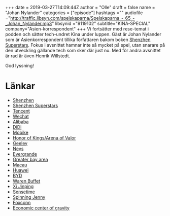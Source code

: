+++
date = 2019-03-27T14:09:44Z
author = "Olle"
draft = false
name = "Johan Nylander"
categories = ["episode"]
hashtags =""
audiofile ="http://traffic.libsyn.com/spelskaparna/Spelskaparna_-_65_-_Johan_Nylander.mp3"
libsynid ="9119102"
subtitle="KINA-SPECIAL"
company="Asien-korrespondent"
+++ 
Vi fortsätter med rese-temat i podden och sätter tech-undret Kina under luppen. Gäst är Johan Nylander som är Asienkorrespondent tillika författaren bakom boken [Shenzhen Superstars](https://www.amazon.com/Shenzhen-Superstars-smartest-challenging-Silicon-ebook/dp/B077ZCNBTN). Fokus i avsnittet hamnar inte så mycket på spel, utan snarare på den utveckling gällande tech som sker där just nu. Med för andra avsnittet är rad är även Henrik Willstedt.

God lyssning!

# Länkar
* [Shenzhen](https://en.wikipedia.org/wiki/Shenzhen)
* [Shenzhen Superstars](https://www.amazon.com/Shenzhen-Superstars-smartest-challenging-Silicon-ebook/dp/B077ZCNBTN)
* [Tencent](https://en.wikipedia.org/wiki/Tencent)
* [Wechat](https://en.wikipedia.org/wiki/WeChat)
* [Alibaba](https://en.wikipedia.org/wiki/Alibaba_Group)
* [DiDi](https://en.wikipedia.org/wiki/DiDi)
* [Mobike](https://en.wikipedia.org/wiki/Mobike)
* [Honor of Kings/Arena of Valor](https://www.youtube.com/watch?time_continue=104&v=dQWL3LLPAnU)
* [Geeley](https://en.wikipedia.org/wiki/Geely)
* [Nevs](https://en.wikipedia.org/wiki/National_Electric_Vehicle_Sweden)
* [Evergrande](https://en.wikipedia.org/wiki/Evergrande_Group)
* [Greater bay area](https://www.bayarea.gov.hk/en/home/index.html)
* [Macau](https://www.youtube.com/watch?v=HMaDV4p1Tho)
* [Huawei](https://www.huawei.com/en/)
* [BYD](http://bydeurope.com/)
* [Waren Buffet](https://en.wikipedia.org/wiki/Warren_Buffett)
* [Xi Jinping](https://en.wikipedia.org/wiki/Xi_Jinping)
* [Sensetime](https://www.sensetime.com/)
* [Spinning Jenny](https://en.wikipedia.org/wiki/Spinning_jenny)
* [Foxconn](https://en.wikipedia.org/wiki/Foxconn)
* [Economic center of gravity](https://www.businessinsider.com/economic-center-of-gravity-map-2013-11?r=US&IR=T&IR=T)

